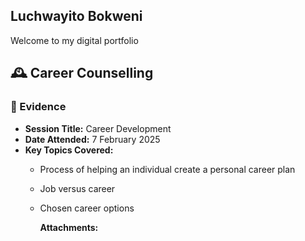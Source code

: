 ## Luchwayito Bokweni
Welcome to my digital portfolio


## 🕰️ Career Counselling

### 📖 Evidence

- **Session Title:** Career Development  
- **Date Attended:** 7 February 2025  
- **Key Topics Covered:**
  - Process of helping an individual create a personal career plan
  - Job versus career
  - Chosen career options
 
    **Attachments:**
<!--
**222058137/222058137** is a ✨ _special_ ✨ repository because its `README.md` (this file) appears on your GitHub profile.

Here are some ideas to get you started:

- 🔭 I’m currently working on ...
- 🌱 I’m currently learning ...
- 👯 I’m looking to collaborate on ...
- 🤔 I’m looking for help with ...
- 💬 Ask me about ...
- 📫 How to reach me: ...
- 😄 Pronouns: ...
- ⚡ Fun fact: ...
-->
